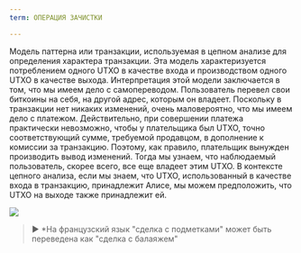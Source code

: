 ```yaml
---
term: ОПЕРАЦИЯ ЗАЧИСТКИ

---
```

Модель паттерна или транзакции, используемая в цепном анализе для определения характера транзакции. Эта модель характеризуется потреблением одного UTXO в качестве входа и производством одного UTXO в качестве выхода. Интерпретация этой модели заключается в том, что мы имеем дело с самопереводом. Пользователь перевел свои биткоины на себя, на другой адрес, которым он владеет. Поскольку в транзакции нет никаких изменений, очень маловероятно, что мы имеем дело с платежом. Действительно, при совершении платежа практически невозможно, чтобы у плательщика был UTXO, точно соответствующий сумме, требуемой продавцом, в дополнение к комиссии за транзакцию. Поэтому, как правило, плательщик вынужден производить вывод изменений. Тогда мы узнаем, что наблюдаемый пользователь, скорее всего, все еще владеет этим UTXO. В контексте цепного анализа, если мы знаем, что UTXO, использованный в качестве входа в транзакцию, принадлежит Алисе, мы можем предположить, что UTXO на выходе также принадлежит ей.

![](../../dictionnaire/assets/6.webp)

> ► *На французский язык "сделка с подметками" может быть переведена как "сделка с балаяжем"